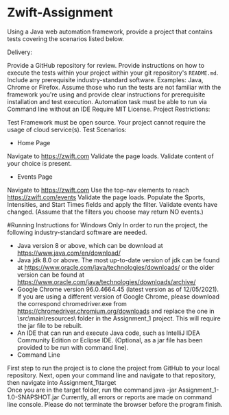 # Zwift-Assignment
Using a Java web automation framework, provide a project that contains tests covering the scenarios listed below.

Delivery:

Provide a GitHub repository for review.
Provide instructions on how to execute the tests within your project within your git repository's `README.md`.
Include any prerequisite industry-standard software. Examples: Java, Chrome or Firefox.
Assume those who run the tests are not familiar with the framework you're using and provide clear instructions for prerequisite installation and test execution.
Automation task must be able to run via Command line without an IDE
Require MIT License.
Project Restrictions:

Test Framework must be open source.
Your project cannot require the usage of cloud service(s).
Test Scenarios:

 - Home Page

Navigate to https://zwift.com
Validate the page loads.
Validate content of your choice is present.
- Events Page

Navigate to https://zwift.com
Use the top-nav elements to reach https://zwift.com/events
Validate the page loads.
Populate the Sports, Intensities, and Start Times fields and apply the filter.
Validate events have changed. (Assume that the filters you choose may return NO events.)

#Running Instructions for Windows Only
In order to run the project, the following industry-standard software are needed.
- Java version 8 or above, which can be download at https://www.java.com/en/download/
- Java jdk 8.0 or above. The most up-to-date version of jdk can be found at https://www.oracle.com/java/technologies/downloads/ or the older version can be found at https://www.oracle.com/java/technologies/downloads/archive/
- Google Chrome version 96.0.4664.45 (latest version as of 12/05/2021). If you are using a different version of Google Chrome, please download the correspond chromedriver.exe from https://chromedriver.chromium.org/downloads and replace the one in \src\main\resources\ folder in the Assignment_1 project. This will require the jar file to be rebuilt.
- An IDE that can run and execute Java code, such as IntelliJ IDEA Community Edition or Eclipse IDE. (Optional, as a jar file has been provided to be run with command line).
- Command Line

First step to run the project is to clone the project from GitHub to your local repository.
Next, open your command line and navigate to that repository, then navigate into Assignment_1\target\
Once you are in the target folder, run the command java -jar Assignment_1-1.0-SNAPSHOT.jar
Currently, all errors or reports are made on command line console. Please do not terminate the browser before the program finish.

